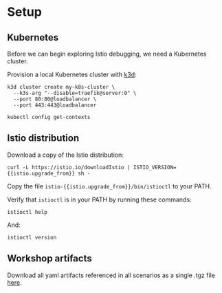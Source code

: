 # Setup

## Kubernetes

Before we can begin exploring Istio debugging, we need a Kubernetes cluster.

Provision a local Kubernetes cluster with [k3d](https://k3d.io/):

```shell
k3d cluster create my-k8s-cluster \
  --k3s-arg "--disable=traefik@server:0" \
  --port 80:80@loadbalancer \
  --port 443:443@loadbalancer
```

```shell
kubectl config get-contexts
```

## Istio distribution

Download a copy of the Istio distribution:

```shell
curl -L https://istio.io/downloadIstio | ISTIO_VERSION={{istio.upgrade_from}} sh -
```

Copy the file `istio-{{istio.upgrade_from}}/bin/istioctl` to your PATH.

Verify that `istioctl` is in your PATH by running these commands:

```shell
istioctl help
```

And:

```shell
istioctl version
```

## Workshop artifacts

Download all yaml artifacts referenced in all scenarios as a single .tgz file [here](artifacts.tgz).

